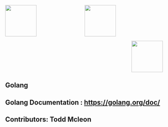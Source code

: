 <p align="left">
	<img align="left" width="100" height="100" src="https://avatars3.githubusercontent.com/u/21123354?s=200&v=4">
</p>

<p align="center">
  <img width="100" height="100" src="https://avatars3.githubusercontent.com/u/21123354?s=200&v=4">
</p>

<p align="right">
  <img width="100" height="100" src="https://avatars3.githubusercontent.com/u/21123354?s=200&v=4">
</p>


## Golang
## Golang Documentation : https://golang.org/doc/
## Contributors: Todd Mcleon
